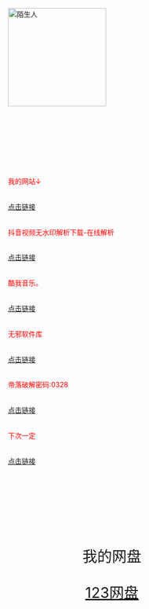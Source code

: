 <html lang="zh-CN">
<head>
  <meta charset="utf-8">
<meta name="viewport">
 <style>
 body{
   margin: 0;
   }
 </style>
 </head>
<body>
<div style="
background-color: #flflfl;
text-text-align: center;
padding: 40px;
">
<img src='https://qiniucdn.production.cjuhe.com/profile_images/1713016193945' alt="陌生人" width="200px" height="200px">
</div>
<div style="
max-width: 900px;
margin: 40px auto;
padding: 40px;
line-height: 2.7;
color:red;
">
<p>我的网站↓</p>
<a href="https://link3.cc/lgdmsr">点击链接</a>
<p>抖音视频无水印解析下载-在线解析</p>
<a href="https://www.6qq.cn/">点击链接</a>
<p>酷我音乐。</p>
<a href="https://share.feijipan.com/s/HLUfkcjd">点击链接</a>
<p>无邪软件库</p>
<a href="https://yun.139.com/link/m/i?1B5C5ziEU6IvJ=">点击链接</a>
<p>帝落破解密码:0328</p>
<a href="https://share.feijipan.com/s/3uUWEAlB">点击链接</a>
<p>下次一定</p>
  <a 
   href="https://www.iiice.cn/#/
">点击链接</a>
</div>
<div style="
background-color: #flflfl;
text-align: center;
padding: 40px;
font-size: 30px;
">
<p>我的网盘</p>
<a href="https://www.123pan.com/s/ynz5Vv-AUI3d.html">123网盘</a>
</div>
</body>
</html>
